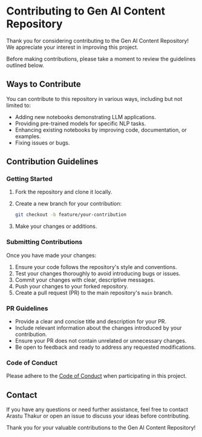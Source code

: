 # Contributing to Gen AI Content Repository

Thank you for considering contributing to the Gen AI Content Repository! We appreciate your interest in improving this project.

Before making contributions, please take a moment to review the guidelines outlined below.

## Ways to Contribute

You can contribute to this repository in various ways, including but not limited to:

- Adding new notebooks demonstrating LLM applications.
- Providing pre-trained models for specific NLP tasks.
- Enhancing existing notebooks by improving code, documentation, or examples.
- Fixing issues or bugs.

## Contribution Guidelines

### Getting Started

1. Fork the repository and clone it locally.
2. Create a new branch for your contribution:

    ```bash
    git checkout -b feature/your-contribution
    ```

3. Make your changes or additions.

### Submitting Contributions

Once you have made your changes:

1. Ensure your code follows the repository's style and conventions.
2. Test your changes thoroughly to avoid introducing bugs or issues.
3. Commit your changes with clear, descriptive messages.
4. Push your changes to your forked repository.
5. Create a pull request (PR) to the main repository's `main` branch.

### PR Guidelines

- Provide a clear and concise title and description for your PR.
- Include relevant information about the changes introduced by your contribution.
- Ensure your PR does not contain unrelated or unnecessary changes.
- Be open to feedback and ready to address any requested modifications.

### Code of Conduct

Please adhere to the [Code of Conduct](CODE_OF_CONDUCT.md) when participating in this project.

## Contact

If you have any questions or need further assistance, feel free to contact Arastu Thakur or open an issue to discuss your ideas before contributing.

Thank you for your valuable contributions to the Gen AI Content Repository!
